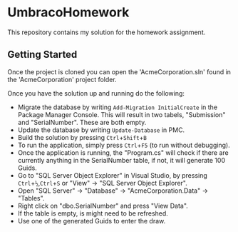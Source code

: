 # UmbracoHomework
This repository contains my solution for the homework assignment. 

## Getting Started

Once the project is cloned you can open the 'AcmeCorporation.sln' found in the 'AcmeCorporation' project folder.

Once you have the solution up and running do the following:

- Migrate the database by writing `Add-Migration InitialCreate` in the Package Manager Console. This will result in two tabels, "Submission" and "SerialNumber". These are both empty.
- Update the database by writing `Update-Database` in PMC.
- Build the solution by pressing `Ctrl`+`Shift`+`B`
- To run the application, simply press `Ctrl`+`F5` (to run without debugging).
- Once the application is running, the "Program.cs" will check if there are currently anything in the SerialNumber table, if not, it will generate 100 Guids. 
- Go to "SQL Server Object Explorer" in Visual Studio, by pressing `Ctrl`+`½`,`Ctrl`+`S` or "View" -> "SQL Server Object Explorer".
- Open "SQL Server" -> "Database" -> "AcmeCorporation.Data" -> "Tables".
- Right click on "dbo.SerialNumber" and press "View Data".
- If the table is empty, is might need to be refreshed.
- Use one of the generated Guids to enter the draw.
